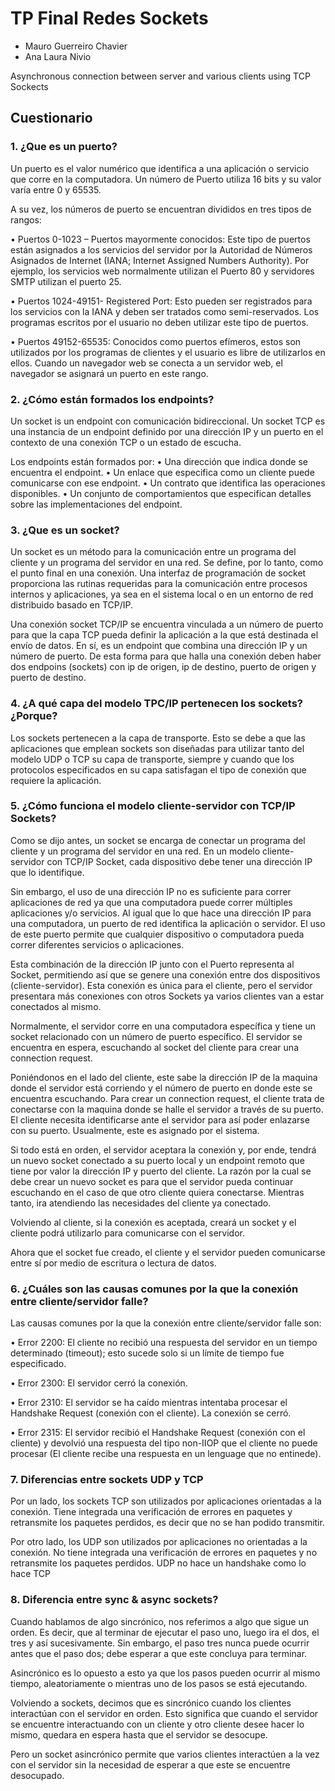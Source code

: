 # TP Final Redes Sockets

- Mauro Guerreiro Chavier
- Ana Laura Nivio

Asynchronous connection between server and various clients using TCP Sockects

## Cuestionario 

### 1.	¿Que es un puerto?

Un puerto es el valor numérico que identifica a una aplicación o servicio que corre en la computadora. Un número de Puerto utiliza 16 bits y su valor varía entre 0 y 65535.

A su vez, los números de puerto se encuentran divididos en tres tipos de rangos:

•	Puertos 0-1023 – Puertos mayormente conocidos: Este tipo de puertos están asignados a los servicios del servidor por la Autoridad de Números Asignados de Internet (IANA; Internet Assigned Numbers Authority). Por ejemplo, los servicios web normalmente utilizan el Puerto 80 y servidores SMTP utilizan el puerto 25.

•	Puertos 1024-49151- Registered Port: Esto pueden ser registrados para los servicios con la IANA y deben ser tratados como semi-reservados. Los programas escritos por el usuario no deben utilizar este tipo de puertos. 

•	Puertos 49152-65535: Conocidos como puertos efímeros, estos son utilizados por los programas de clientes y el usuario es libre de utilizarlos en ellos. Cuando un navegador web se conecta a un servidor web, el navegador se asignará un puerto en este rango. 


### 2.	¿Cómo están formados los endpoints?

Un socket is un endpoint con comunicación bidireccional.
Un socket TCP es una instancia de un endpoint definido por una dirección IP y un puerto en el contexto de una conexión TCP o un estado de escucha.

Los endpoints están formados por:
•	Una dirección que indica donde se encuentra el endpoint.
•	Un enlace que especifica como un cliente puede comunicarse con ese endpoint.
•	Un contrato que identifica las operaciones disponibles.
•	Un conjunto de comportamientos que especifican detalles sobre las implementaciones del endpoint.


### 3.	¿Que es un socket?

Un socket es un método para la comunicación entre un programa del cliente y un programa del servidor en una red. Se define, por lo tanto, como el punto final en una conexión. Una interfaz de programación de socket proporciona las rutinas requeridas para la comunicación entre procesos internos y aplicaciones, ya sea en el sistema local o en un entorno de red distribuido basado en TCP/IP. 

Una conexión socket TCP/IP se encuentra vinculada a un número de puerto para que la capa TCP pueda definir la aplicación a la que está destinada el envío de datos. En sí, es un endpoint que combina una dirección IP  y un número de puerto.
De esta forma para que halla una conexión deben haber dos endpoins (sockets) con ip de origen, ip de destino, puerto de origen y puerto de destino.


### 4.	¿A qué capa del modelo TPC/IP pertenecen los sockets? ¿Porque?

Los sockets pertenecen a la capa de transporte. Esto se debe a que las aplicaciones que emplean sockets son diseñadas para utilizar tanto del modelo UDP o TCP su capa de transporte, siempre y cuando que los protocolos especificados en su capa satisfagan el tipo de conexión que requiere la aplicación.


### 5.	¿Cómo funciona el modelo cliente-servidor con TCP/IP Sockets?

Como se dijo antes, un socket se encarga de conectar un programa del cliente y un programa del servidor en una red. En un modelo cliente-servidor con TCP/IP Socket, cada dispositivo debe tener una dirección IP que lo identifique. 

Sin embargo, el uso de una dirección IP no es suficiente para correr aplicaciones de red ya que una computadora puede correr múltiples aplicaciones y/o servicios. Al igual que lo que hace una dirección IP para una computadora, un puerto de red identifica la aplicación o servidor. El uso de este puerto permite que cualquier dispositivo o computadora pueda correr diferentes servicios o aplicaciones.

Esta combinación de la dirección IP junto con el Puerto representa al Socket, permitiendo así que se genere una conexión entre dos dispositivos (cliente-servidor). Esta conexión es única para el cliente, pero el servidor presentara más conexiones con otros Sockets ya varios clientes van a estar conectados al mismo.

Normalmente, el servidor corre en una computadora específica y tiene un socket relacionado con un número de puerto específico. El servidor se encuentra en espera, escuchando al socket del cliente para crear una connection request.

Poniéndonos en el lado del cliente, este sabe la dirección IP de la maquina donde el servidor está corriendo y el número de puerto en donde este se encuentra escuchando. Para crear un connection request, el cliente trata de conectarse con la maquina donde se halle el servidor a través de su puerto. El cliente necesita identificarse ante el servidor para así poder enlazarse con su puerto. Usualmente, este es asignado por el sistema.
 
Si todo está en orden, el servidor aceptara la conexión y, por ende, tendrá un nuevo socket conectado a su puerto local y un endpoint remoto que tiene por valor la dirección IP y puerto del cliente. La razón por la cual se debe crear un nuevo socket es para que el servidor pueda continuar escuchando en el caso de que otro cliente quiera conectarse. Mientras tanto, ira atendiendo las necesidades del cliente ya conectado.
 
Volviendo al cliente, si la conexión es aceptada, creará un socket y el cliente podrá utilizarlo para comunicarse con el servidor.

Ahora que el socket fue creado, el cliente y el servidor pueden comunicarse entre sí por medio de escritura o lectura de datos.


### 6.	¿Cuáles son las causas comunes por la que la conexión entre cliente/servidor falle?

Las causas comunes por la que la conexión entre cliente/servidor falle son:

•	Error 2200: El cliente no recibió una respuesta del servidor en un tiempo determinado (timeout); esto sucede solo si un límite de tiempo fue especificado.

•	Error 2300: El servidor cerró la conexión.

•	Error 2310: El servidor se ha caído mientras intentaba procesar el Handshake Request (conexión con el cliente). La conexión se cerró.

•	Error 2315: El servidor recibió el Handshake Request (conexión con el cliente) y devolvió una respuesta del tipo non-IIOP que el cliente no puede procesar (El cliente recibe una respuesta en un lenguage que no entinede).


### 7.	Diferencias entre sockets UDP y TCP

Por un lado, los sockets TCP son utilizados por aplicaciones orientadas a la conexión. Tiene integrada una verificación de errores en paquetes y retransmite los paquetes perdidos, es decir que no se han podido transmitir.

Por otro lado, los UDP son utilizados por aplicaciones no orientadas a la conexión. No tiene integrada una verificación de errores en paquetes y  no retransmite los paquetes perdidos. UDP no hace un handshake como lo hace TCP


### 8.	Diferencia entre sync & async sockets?

Cuando hablamos de algo sincrónico, nos referimos a algo que sigue un orden. Es decir, que al terminar de ejecutar el paso uno, luego ira el dos, el tres y así sucesivamente. Sin embargo, el paso tres nunca puede ocurrir antes que el paso dos; debe esperar a que este concluya para terminar.

Asincrónico es lo opuesto a esto ya que los pasos pueden ocurrir al mismo tiempo, aleatoriamente o mientras uno de los pasos se está ejecutando.


Volviendo a sockets, decimos que es sincrónico cuando los clientes interactúan con el servidor en orden. Esto significa que cuando el servidor se encuentre interactuando con un cliente y otro cliente desee hacer lo mismo, quedara en espera hasta que el servidor se desocupe. 

Pero un socket asincrónico permite que varios clientes interactúen a la vez con el servidor sin la necesidad de esperar a que este se encuentre desocupado.

















